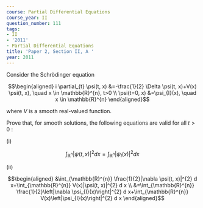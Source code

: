 ```yaml
---
course: Partial Differential Equations
course_year: II
question_number: 111
tags:
- II
- '2011'
- Partial Differential Equations
title: 'Paper 2, Section II, A '
year: 2011
---
```




Consider the Schrödinger equation

$$\begin{aligned}
i \partial_{t} \psi(t, x) &=-\frac{1}{2} \Delta \psi(t, x)+V(x) \psi(t, x), \quad x \in \mathbb{R}^{n}, t>0 \\
\psi(t=0, x) &=\psi_{I}(x), \quad x \in \mathbb{R}^{n}
\end{aligned}$$

where $V$ is a smooth real-valued function.

Prove that, for smooth solutions, the following equations are valid for all $t>0$ :

(i)

$$\int_{\mathbb{R}^{n}}|\psi(t, x)|^{2} d x=\int_{\mathbb{R}^{n}}\left|\psi_{I}(x)\right|^{2} d x$$

(ii)

$$\begin{aligned}
&\int_{\mathbb{R}^{n}} \frac{1}{2}|\nabla \psi(t, x)|^{2} d x+\int_{\mathbb{R}^{n}} V(x)|\psi(t, x)|^{2} d x \\
&=\int_{\mathbb{R}^{n}} \frac{1}{2}\left|\nabla \psi_{I}(x)\right|^{2} d x+\int_{\mathbb{R}^{n}} V(x)\left|\psi_{I}(x)\right|^{2} d x
\end{aligned}$$